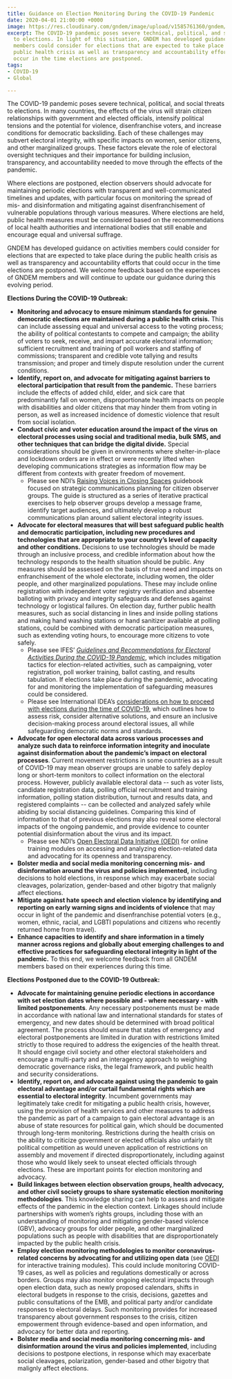 ```yaml
---
title: Guidance on Election Monitoring During the COVID-19 Pandemic
date: 2020-04-01 21:00:00 +0000
image: https://res.cloudinary.com/gndem/image/upload/v1585761360/gndem/COCEM_HQ_2_1_ijn3pd.jpg
excerpt: The COVID-19 pandemic poses severe technical, political, and social threats
  to elections. In light of this situation, GNDEM has developed guidance on activities
  members could consider for elections that are expected to take place during the
  public health crisis as well as transparency and accountability efforts that could
  occur in the time elections are postponed.
tags:
- COVID-19
- Global

---
```

The COVID-19 pandemic poses severe technical, political, and social threats to elections. In many countries, the effects of the virus will strain citizen relationships with government and elected officials, intensify political tensions and the potential for violence, disenfranchise voters, and increase conditions for democratic backsliding. Each of these challenges may subvert electoral integrity, with specific impacts on women, senior citizens, and other marginalized groups. These factors elevate the role of electoral oversight techniques and their importance for building inclusion, transparency, and accountability needed to move through the effects of the pandemic.

Where elections are postponed, election observers should advocate for maintaining periodic elections with transparent and well-communicated timelines and updates, with particular focus on monitoring the spread of mis- and disinformation and mitigating against disenfranchisement of vulnerable populations through various measures. Where elections are held, public health measures must be considered based on the recommendations of local health authorities and international bodies that still enable and encourage equal and universal suffrage.

GNDEM has developed guidance on activities members could consider for elections that are expected to take place during the public health crisis as well as transparency and accountability efforts that could occur in the time elections are postponed. We welcome feedback based on the experiences of GNDEM members and will continue to update our guidance during this evolving period.

**Elections During the COVID-19 Outbreak:**

* **Monitoring and advocacy to ensure minimum standards for genuine democratic elections are maintained during a public health crisis.** This can include assessing equal and universal access to the voting process; the ability of political contestants to compete and campaign; the ability of voters to seek, receive, and impart accurate electoral information; sufficient recruitment and training of poll workers and staffing of commissions; transparent and credible vote tallying and results transmission; and proper and timely dispute resolution under the current conditions.
* **Identify, report on, and advocate for mitigating against barriers to electoral participation that result from the pandemic.** These barriers include the effects of added child, elder, and sick care that predominantly fall on women, disproportionate health impacts on people with disabilities and older citizens that may hinder them from voting in person, as well as increased incidence of domestic violence that result from social isolation.
* **Conduct civic and voter education around the impact of the virus on electoral processes using social and traditional media, bulk SMS, and other techniques that can bridge the digital divide.** Special considerations should be given in environments where shelter-in-place and lockdown orders are in effect or were recently lifted when developing communications strategies as information flow may be different from contexts with greater freedom of movement.
  * Please see NDI’s [Raising Voices in Closing Spaces](https://www.raiseavoice.net/) guidebook focused on strategic communications planning for citizen observer groups. The guide is structured as a series of iterative practical exercises to help observer groups develop a message frame, identify target audiences, and ultimately develop a robust communications plan around salient electoral integrity issues.
* **Advocate for electoral measures that will best safeguard public health and democratic participation, including new procedures and technologies that are appropriate to your country’s level of capacity and other conditions.** Decisions to use technologies should be made through an inclusive process, and credible information about how the technology responds to the health situation should be public. Any measures should be assessed on the basis of true need and impacts on enfranchisement of the whole electorate, including women, the older people, and other marginalized populations. These may include online registration with independent voter registry verification and absentee balloting with privacy and integrity safeguards and defenses against technology or logistical failures. On election day, further public health measures, such as social distancing in lines and inside polling stations and making hand washing stations or hand sanitizer available at polling stations, could be combined with democratic participation measures, such as extending voting hours, to encourage more citizens to vote safely.
  * Please see IFES’ [_Guidelines and Recommendations for Electoral Activities During the COVID-19 Pandemic_](https://drive.google.com/file/d/1o2nJ_XC-pNA8i_6EQbC6atRRdLxlvvj6/view), which includes mitigation tactics for election-related activities, such as campaigning, voter registration, poll worker training, ballot casting, and results tabulation. If elections take place during the pandemic, advocating for and monitoring the implementation of safeguarding measures could be considered.
  * Please see International IDEA’s [considerations on how to proceed with elections during the time of COVID-19](https://www.idea.int/news-media/news/elections-during-covid-19-considerations-how-proceed-caution), which outlines how to assess risk, consider alternative solutions, and ensure an inclusive decision-making process around electoral issues, all while safeguarding democratic norms and standards.
* **Advocate for open electoral data across various processes and analyze such data to reinforce information integrity and inoculate against disinformation about the pandemic’s impact on electoral processes**. Current movement restrictions in some countries as a result of COVID-19 may mean observer groups are unable to safely deploy long or short-term monitors to collect information on the electoral process. However, publicly available electoral data -- such as voter lists, candidate registration data, polling official recruitment and training information, polling station distribution, turnout and results data, and registered complaints -- can be collected and analyzed safely while abiding by social distancing guidelines. Comparing this kind of information to that of previous elections may also reveal some electoral impacts of the ongoing pandemic, and provide evidence to counter potential disinformation about the virus and its impact.
  * Please see NDI’s [Open Electoral Data Initiative (OEDI)](https://www.openelectiondata.net/en/) for online training modules on accessing and analyzing election-related data and advocating for its openness and transparency.
* **Bolster media and social media monitoring concerning mis- and disinformation around the virus and policies implemented,** including decisions to hold elections, in response which may exacerbate social cleavages, polarization, gender-based and other bigotry that malignly affect elections.
* **Mitigate against hate speech and election violence by identifying and reporting on early warning signs and incidents of violence** that may occur in light of the pandemic and disenfranchise potential voters (e.g., women, ethnic, racial, and LGBTI populations and citizens who recently returned home from travel).
* **Enhance capacities to identify and share information in a timely manner across regions and globally about emerging challenges to and effective practices for safeguarding electoral integrity in light of the pandemic.** To this end, we welcome feedback from all GNDEM members based on their experiences during this time.

**Elections Postponed due to the COVID-19 Outbreak:**

* **Advocate for maintaining genuine periodic elections in accordance with set election dates where possible and - where necessary - with limited postponements**. Any necessary postponements must be made in accordance with national law and international standards for states of emergency, and new dates should be determined with broad political agreement. The process should ensure that states of emergency and electoral postponements are limited in duration with restrictions limited strictly to those required to address the exigencies of the health threat. It should engage civil society and other electoral stakeholders and encourage a multi-party and an interagency approach to weighing democratic governance risks, the legal framework, and public health and security considerations.
* **Identify, report on, and advocate against using the pandemic to gain electoral advantage and/or curtail fundamental rights which are essential to electoral integrity**. Incumbent governments may legitimately take credit for mitigating a public health crisis, however, using the provision of health services and other measures to address the pandemic as part of a campaign to gain electoral advantage is an abuse of state resources for political gain, which should be documented through long-term monitoring. Restrictions during the health crisis on the ability to criticize government or elected officials also unfairly tilt political competition as would uneven application of restrictions on assembly and movement if directed disproportionately, including against those who would likely seek to unseat elected officials through elections. These are important points for election monitoring and advocacy.
* **Build linkages between election observation groups, health advocacy, and other civil society groups to share systematic election monitoring methodologies**. This knowledge sharing can help to assess and mitigate effects of the pandemic in the election context. Linkages should include partnerships with women’s rights groups, including those with an understanding of monitoring and mitigating gender-based violence (GBV), advocacy groups for older people, and other marginalized populations such as people with disabilities that are disproportionately impacted by the public health crisis.
* **Employ election monitoring methodologies to monitor coronavirus-related concerns by advocating for and utilizing open data** (see [OEDI](https://www.openelectiondata.net/en/) for interactive training modules). This could include monitoring COVID-19 cases, as well as policies and regulations domestically or across borders. Groups may also monitor ongoing electoral impacts through open election data, such as newly proposed calendars, shifts in electoral budgets in response to the crisis, decisions, gazettes and public consultations of the EMB, and political party and/or candidate responses to electoral delays. Such monitoring provides for increased transparency about government responses to the crisis, citizen empowerment through evidence-based and open information, and advocacy for better data and reporting.
* **Bolster media and social media monitoring concerning mis- and disinformation around the virus and policies implemented**, including decisions to postpone elections, in response which may exacerbate social cleavages, polarization, gender-based and other bigotry that malignly affect elections.